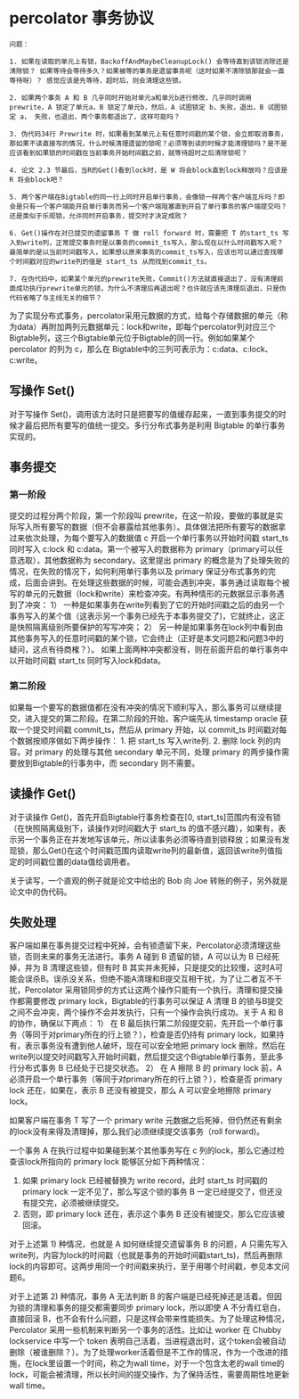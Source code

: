 
# percolator 事务协议
```
问题：

1. 如果在读取的单元上有锁，BackoffAndMaybeCleanupLock() 会等待直到该锁消除还是清除锁？ 如果等待会等待多久？如果被等的事务是遗留事务呢（这时如果不清除锁那就会一直等待呀）？ 感觉应该是先等待，超时后，则会清理这些锁。

2. 如果两个事务 A 和 B 几乎同时开始对单元a和单元b进行修改，几乎同时调用 prewrite，A 锁定了单元a，B 锁定了单元b，然后，A 试图锁定 b，失败，退出，B 试图锁定 a， 失败，也退出，两个事务都退出了，这样可能吗？

3. 伪代码34行 Prewrite 时，如果看到某单元上有任意时间戳的某个锁，会立即取消事务，那如果不读直接写的情况，什么时候清理遗留的锁呢？必须等到读的时候才能清理锁吗？是不是应该看到如果锁的时间戳在当前事务开始时间戳之前，就等待超时之后清除锁呢？

4. 论文 2.3 节最后，当R的Get()看到lock时，是 W 将会block直到lock释放吗？应该是 R 将会block吧？

5. 两个客户端在Bigtable的同一行上同时开启单行事务，会像锁一样两个客户端互斥吗？即会是只有一个客户端能开启单行事务而另一个客户端阻塞直到开启了单行事务的客户端提交吗？还是类似于乐观锁，允许同时开启事务，提交时才决定成败？

6. Get()操作在对已提交的遗留事务 T 做 roll forward 时，需要把 T 的start_ts 写入到write列，正常提交事务时是以事务的commit_ts写入，那么现在以什么时间戳写入呢？最简单的是以当前时间戳写入，如果想以原来事务的commit_ts写入，应该也可以通过查找哪个时间戳对应的write列的值是 start_ts 从而找到commit_ts。

7. 在伪代码中，如果某个单元的prewrite失败，Commit()方法就直接退出了，没有清理前面成功执行prewrite单元的锁，为什么不清理后再退出呢？也许就应该先清理后退出，只是伪代码省略了与主线无关的细节？
```

为了实现分布式事务，percolator采用元数据的方式，给每个存储数据的单元（称为data）再附加两列元数据单元：lock和write，即每个percolator列对应三个Bigtable列，这三个Bigtable单元位于Bigtable的同一行。例如如果某个 percolator 的列为 c，那么在 Bigtable中的三列可表示为：c:data、c:lock、c:write。

## 写操作 Set()
对于写操作 Set()，调用该方法时只是把要写的值缓存起来，一直到事务提交的时候才最后把所有要写的值统一提交。多行分布式事务是利用 Bigtable 的单行事务实现的。

## 事务提交
### 第一阶段
提交的过程分两个阶段，第一个阶段叫 prewrite，在这一阶段，要做的事就是实际写入所有要写的数据（但不会暴露给其他事务）。具体做法把所有要写的数据拿过来依次处理，为每个要写入的数据值 c 开启一个单行事务以开始时间戳 start_ts 同时写入 c:lock 和 c:data。第一个被写入的数据称为 primary（primary可以任意选取），其他数据称为 secondary。这里提出 primary 的概念是为了处理失败的情况，在失败的情况下，如何利用单行事务以及 primary 保证分布式事务的完成，后面会讲到。在处理这些数据的时候，可能会遇到冲突，事务通过读取每个被写的单元的元数据（lock和write）来检查冲突。有两种情形的元数据显示事务遇到了冲突：
1） 一种是如果事务在write列看到了它的开始时间戳之后的由另一个事务写入的某个值（这表示另一个事务已经先于本事务提交了)，它就终止，这正是快照隔离级别所要保护的写写冲突；
2） 另一种是如果事务在lock列中看到由其他事务写入的任意时间戳的某个锁，它会终止（正好是本文问题2和问题3中的疑问，这点有待商榷？）。
如果上面两种冲突都没有，则在前面开启的单行事务中以开始时间戳 start_ts 同时写入lock和data。

### 第二阶段
如果每一个要写的数据值都在没有冲突的情况下顺利写入，那么事务可以继续提交，进入提交的第二阶段。在第二阶段的开始，客户端先从 timestamp oracle 获取一个提交时间戳 commit_ts，然后从 primary 开始，以 commit_ts 时间戳对每个数据按顺序做如下两步操作： 1. 把 start_ts 写入write列. 2. 删除 lock 列的内容。对 primary 的处理与其他 secondary 单元不同，处理 primary 的两步操作需要放到Bigtable的行事务中，而 secondary 则不需要。

## 读操作 Get()
对于读操作 Get()，首先开启Bigtable行事务检查在[0, start_ts]范围内有没有锁（在快照隔离级别下，读操作对时间戳大于 start_ts 的值不感兴趣），如果有，表示另一个事务正在并发地写该单元，所以读事务必须等待直到锁释放；如果没有发现锁，那么Get()在这个时间戳范围内读取write列的最新值，返回该write列值指定的时间戳位置的data值给调用者。

关于读写，一个直观的例子就是论文中给出的 Bob 向 Joe 转账的例子，另外就是论文中的伪代码。

## 失败处理

客户端如果在事务提交过程中死掉，会有锁遗留下来，Percolator必须清理这些锁，否则未来的事务无法进行。事务 A 碰到 B 遗留的锁，A 可以认为 B 已经死掉，并为 B 清理这些锁，但有时 B 其实并未死掉，只是提交的比较慢，这时A可能会误杀B。误杀没关系，但绝不能A清理和B提交互相干扰，为了让二者互不干扰，Percolator 采用锁同步的方式让这两个操作只能有一个执行。清理和提交操作都需要修改 primary lock，Bigtable的行事务可以保证 A 清理 B 的锁与B提交之间不会冲突，两个操作不会并发执行，只有一个操作会执行成功。关于 A 和 B 的协作，确保以下两点：
1） 在 B 最后执行第二阶段提交前，先开启一个单行事务（等同于对primary所在的行上锁？），检查是否仍持有 primary lock，如果持有，表示事务没有遭到他人破坏，现在可以安全地把 primary lock 删除，然后在write列以提交时间戳写入开始时间戳，然后提交这个Bigtable单行事务，至此多行分布式事务 B 已经处于已提交状态。
2） 在 A 擦除 B 的 primary lock 前，A 必须开启一个单行事务（等同于对primary所在的行上锁？），检查是否 primary lock 还在，如果在，表示 B 还没有被提交，那么 A 可以安全地擦除 primary lock。

如果客户端在事务 T 写了一个 primary write 元数据之后死掉，但仍然还有剩余的lock没有来得及清理掉，那么我们必须继续提交该事务（roll forward)。

一个事务 A 在执行过程中如果碰到某个其他事务写在 c 列的lock，那么它通过检查该lock所指向的 primary lock 能够区分如下两种情况：
1) 如果 primary lock 已经被替换为 write record，此时 start_ts 时间戳的 primary lock 一定不见了，那么写这个锁的事务 B 一定已经提交了，但还没有提交完，必须被继续提交。
2) 否则，即 primary lock 还在，表示这个事务 B 还没有被提交，那么它应该被回滚。

对于上述第 1) 种情况，也就是 A 如何继续提交遗留事务 B 的问题，A 只需先写入write列，内容为lock的时间戳（也就是事务的开始时间戳start_ts)，然后再删除lock的内容即可。这两步用同一个时间戳来执行，至于用哪个时间戳，参见本文问题6。

对于上述第 2) 种情况，事务 A 无法判断 B 的客户端是已经死掉还是活着。但因为锁的清理和事务的提交都需要同步 primary lock，所以即使 A 不分青红皂白，直接回滚 B，也不会有什么问题，只是这样会带来性能损失。为了处理这种情况，Percolator 采用一些机制来判断另一个事务的活性。比如让 worker 在 Chubby lockservice 中写一个 token 表明自己活着，当进程退出时，这个token会被自动删除（被谁删除？）。为了处理worker活着但是不工作的情况，作为一个改进的措施，在lock里设置一个时间，称之为wall time，对于一个包含太老的wall time的lock，可能会被清理，所以长时间的提交操作，为了保持活性，需要周期性地更新wall time。